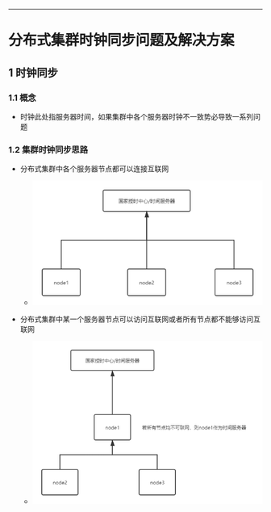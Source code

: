 ------



# 分布式集群时钟同步问题及解决方案

## 1 时钟同步

### 1.1 概念

- 时钟此处指服务器时间，如果集群中各个服务器时钟不⼀致势必导致⼀系列问题

### 1.2 集群时钟同步思路

- 分布式集群中各个服务器节点都可以连接互联⽹

    - ![](images/所有节点可联网.png)

- 分布式集群中某⼀个服务器节点可以访问互联⽹或者所有节点都不能够访问互联⽹

    - ![](images/部分节点不可联网.png)